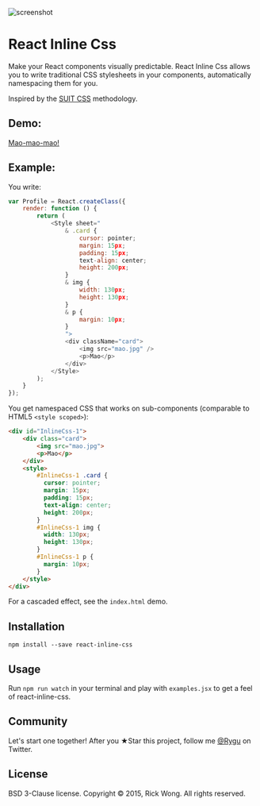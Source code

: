 ![screenshot](https://i.imgur.com/7Pop4SZ.png?1)

# React Inline Css

Make your React components visually predictable. React Inline Css  allows you to write traditional CSS stylesheets in your components, automatically namespacing them for you.

Inspired by the [SUIT CSS](https://suitcss.github.io/) methodology.

## Demo:

[Mao-mao-mao!](https://edealer.nl/mao)

## Example:

You write:

```javascript
var Profile = React.createClass({
	render: function () {
		return (
			<Style sheet="
				& .card {
					cursor: pointer;
					margin: 15px;
					padding: 15px;
					text-align: center;
					height: 200px;
				}
				& img {
					width: 130px;
					height: 130px;
				}
				& p {
					margin: 10px;
				}
				">
				<div className="card">
					<img src="mao.jpg" />
					<p>Mao</p>
				</div>
			</Style>
		);
	}
});
```

You get namespaced CSS that works on sub-components (comparable to HTML5 `<style scoped>`):

```html
<div id="InlineCss-1">
	<div class="card">
		<img src="mao.jpg">
		<p>Mao</p>
	</div>
	<style>
		#InlineCss-1 .card { 
		  cursor: pointer; 
		  margin: 15px; 
		  padding: 15px; 
		  text-align: center; 
		  height: 200px; 
		}
		#InlineCss-1 img { 
		  width: 130px; 
		  height: 130px; 
		}
		#InlineCss-1 p { 
		  margin: 10px; 
		}
	</style>
</div>
```

For a cascaded effect, see the `index.html` demo.

## Installation

	npm install --save react-inline-css

## Usage

Run `npm run watch` in your terminal and play with `examples.jsx` to get a feel of react-inline-css.

## Community

Let's start one together! After you ★Star this project, follow me [@Rygu](https://twitter.com/rygu)
on Twitter.

## License

BSD 3-Clause license. Copyright © 2015, Rick Wong. All rights reserved.
